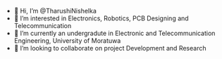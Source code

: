 - 👋 Hi, I’m @TharushiNishelka
- 👀 I’m interested in Electronics, Robotics, PCB Designing and Telecommunication
- 🌱 I’m currently an undergradute in Electronic and Telecommunication Engineering, University of Moratuwa
- 💞️ I’m looking to collaborate on project Development and Research
<!---
TharushiNishelka/TharushiNishelka is a ✨ special ✨ repository because its `README.md` (this file) appears on your GitHub profile.
You can click the Preview link to take a look at your changes.
--->
